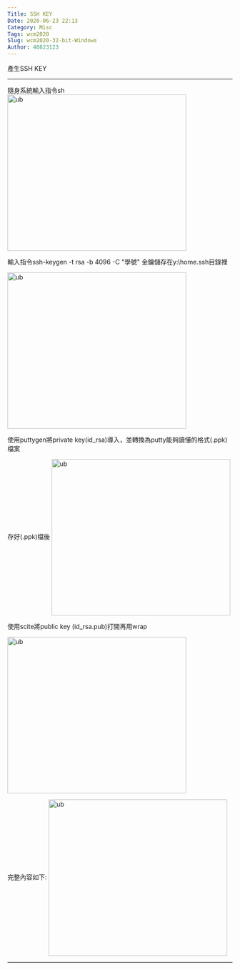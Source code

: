```yaml
---
Title: SSH KEY
Date: 2020-06-23 22:13
Category: Misc
Tags: wcm2020
Slug: wcm2020-32-bit-Windows
Author: 40823123
---
```



<!-- PELICAN_END_SUMMARY -->

產生SSH KEY

----

隨身系統輸入指令sh
<img src="https://40823123.github.io/wcm2020/images/963.png" width="400" height="350" alt="ub" align=center>


輸入指令ssh-keygen -t rsa -b 4096 -C "學號"
金鑰儲存在y:\home\.ssh目錄裡

<img src="https://40823123.github.io/wcm2020/images/962.png" width="400" height="350" alt="ub" align=center>

使用puttygen將private key(id_rsa)導入，並轉換為putty能夠讀懂的格式(.ppk)檔案

存好(.ppk)檔後
<img src="https://40823123.github.io/wcm2020/images/961.png" width="400" height="350" alt="ub" align=center>


使用scite將public key (id_rsa.pub)打開再用wrap

<img src="https://40823123.github.io/wcm2020/images/959.png" width="400" height="350" alt="ub" align=center>

完整內容如下:
<img src="https://40823123.github.io/wcm2020/images/559.png" width="400" height="350" alt="ub" align=center>


----


